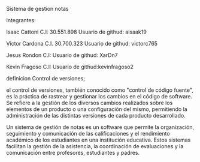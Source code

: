 Sistema de gestion notas

 Integrantes:

  Isaac Cattoni C.I: 30.551.898
  Usuario de githud: aisaak19

  Victor Cardona C.I. 30.700.323
  Usuario de githud: victorc765

  Jesus Rondon C.I:
  Usuario de githud: XarDn7

  Kevin Fragoso C.I:
  Usuario de githud:kevinfragoso2

definicion Control de versiones;

el control de versiones, también conocido como "control de código fuente", es la práctica de rastrear y gestionar los cambios en el código de software. Se refiere a la gestión de los diversos cambios realizados sobre los elementos de un producto o una configuración del mismo, permitiendo la administración de las distintas versiones de cada producto desarrollado.

Un sistema de gestión de notas es un software que permite la organización, seguimiento y comunicación de las calificaciones y el rendimiento académico de los estudiantes en una institución educativa. Estos sistemas facilitan la gestión de la asistencia, la coordinación de evaluaciones y la comunicación entre profesores, estudiantes y padres.
